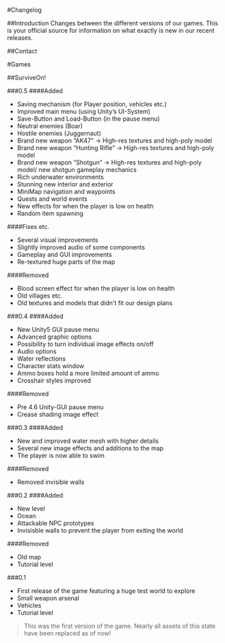 #Changelog

##Introduction
Changes between the different versions of our games. This is your official source for information on what exactly is new in our recent releases.


##Contact

#Games

##SurviveOn!

###0.5
####Added
- Saving mechanism (for Player position, vehicles etc.)
- Improved main menu (using Unity’s UI-System)
- Save-Button and Load-Button (in the pause menu)
- Neutral enemies (Boar)
- Hostile enemies (Juggernaut)
- Brand new weapon “AK47” -> High-res textures and high-poly model
- Brand new weapon “Hunting Rifle” -> High-res textures and high-poly model
- Brand new weapon “Shotgun” -> High-res textures and high-poly model/ new shotgun gameplay mechanics
- Rich underwater environments
- Stunning new interior and exterior
- MiniMap navigation and waypoints
- Quests and world events
- New effects for when the player is low on health
- Random item spawning


####Fixes etc.
- Several visual improvements
- Slightly improved audio of some components
- Gameplay and GUI improvements
- Re-textured huge parts of the map

####Removed
- Blood screen effect for when the player is low on health
- Old villages etc.
- Old textures and models that didn't fit our design plans

###0.4
####Added
- New Unity5 GUI pause menu
- Advanced graphic options
- Possibility to turn individual image effects on/off
- Audio options
- Water reflections
- Character stats window
- Ammo boxes hold a more limited amount of ammo
- Crosshair styles improved

####Removed
- Pre 4.6 Unity-GUI pause menu
- Crease shading image effect

###0.3
####Added 
- New and improved water mesh with higher details
- Several new image effects and additions to the map
- The player is now able to swim


####Removed
- Removed invisible walls

###0.2
####Added
- New level
- Ocean
- Attackable NPC prototypes
- Invisisble walls to prevent the player from exiting the world

####Removed
- Old map
- Tutorial level

###0.1
- First release of the game featuring a huge test world to explore
- Small weapon arsenal
- Vehicles
- Tutorial level

> This was the first version of the game. Nearly all assets of this state have been replaced as of now!
